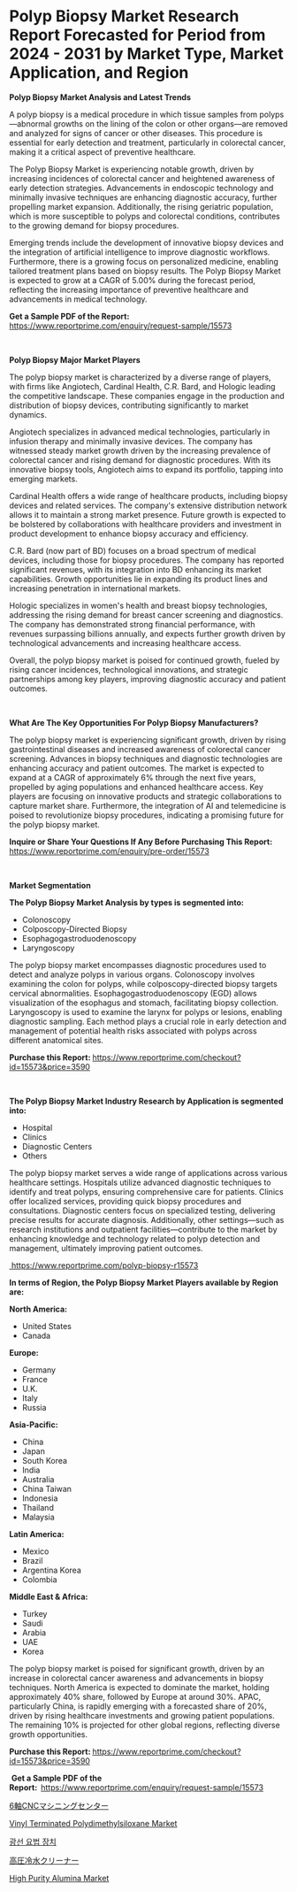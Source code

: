 <p><h1>Polyp Biopsy Market Research Report Forecasted for Period from 2024 -  2031 by Market Type, Market Application, and Region</h1></p><p><strong>Polyp Biopsy Market Analysis and Latest Trends</strong></p>
<p><p>A polyp biopsy is a medical procedure in which tissue samples from polyps—abnormal growths on the lining of the colon or other organs—are removed and analyzed for signs of cancer or other diseases. This procedure is essential for early detection and treatment, particularly in colorectal cancer, making it a critical aspect of preventive healthcare.</p><p>The Polyp Biopsy Market is experiencing notable growth, driven by increasing incidences of colorectal cancer and heightened awareness of early detection strategies. Advancements in endoscopic technology and minimally invasive techniques are enhancing diagnostic accuracy, further propelling market expansion. Additionally, the rising geriatric population, which is more susceptible to polyps and colorectal conditions, contributes to the growing demand for biopsy procedures.</p><p>Emerging trends include the development of innovative biopsy devices and the integration of artificial intelligence to improve diagnostic workflows. Furthermore, there is a growing focus on personalized medicine, enabling tailored treatment plans based on biopsy results. The Polyp Biopsy Market is expected to grow at a CAGR of 5.00% during the forecast period, reflecting the increasing importance of preventive healthcare and advancements in medical technology.</p></p>
<p><strong>Get a Sample PDF of the Report:&nbsp;</strong> <a href="https://www.reportprime.com/enquiry/request-sample/15573">https://www.reportprime.com/enquiry/request-sample/15573</a></p>
<p>&nbsp;</p>
<p><strong>Polyp Biopsy Major Market Players</strong></p>
<p><p>The polyp biopsy market is characterized by a diverse range of players, with firms like Angiotech, Cardinal Health, C.R. Bard, and Hologic leading the competitive landscape. These companies engage in the production and distribution of biopsy devices, contributing significantly to market dynamics.</p><p>Angiotech specializes in advanced medical technologies, particularly in infusion therapy and minimally invasive devices. The company has witnessed steady market growth driven by the increasing prevalence of colorectal cancer and rising demand for diagnostic procedures. With its innovative biopsy tools, Angiotech aims to expand its portfolio, tapping into emerging markets.</p><p>Cardinal Health offers a wide range of healthcare products, including biopsy devices and related services. The company's extensive distribution network allows it to maintain a strong market presence. Future growth is expected to be bolstered by collaborations with healthcare providers and investment in product development to enhance biopsy accuracy and efficiency.</p><p>C.R. Bard (now part of BD) focuses on a broad spectrum of medical devices, including those for biopsy procedures. The company has reported significant revenues, with its integration into BD enhancing its market capabilities. Growth opportunities lie in expanding its product lines and increasing penetration in international markets.</p><p>Hologic specializes in women's health and breast biopsy technologies, addressing the rising demand for breast cancer screening and diagnostics. The company has demonstrated strong financial performance, with revenues surpassing billions annually, and expects further growth driven by technological advancements and increasing healthcare access.</p><p>Overall, the polyp biopsy market is poised for continued growth, fueled by rising cancer incidences, technological innovations, and strategic partnerships among key players, improving diagnostic accuracy and patient outcomes.</p></p>
<p>&nbsp;</p>
<p><strong>What Are The Key Opportunities For Polyp Biopsy Manufacturers?</strong></p>
<p><p>The polyp biopsy market is experiencing significant growth, driven by rising gastrointestinal diseases and increased awareness of colorectal cancer screening. Advances in biopsy techniques and diagnostic technologies are enhancing accuracy and patient outcomes. The market is expected to expand at a CAGR of approximately 6% through the next five years, propelled by aging populations and enhanced healthcare access. Key players are focusing on innovative products and strategic collaborations to capture market share. Furthermore, the integration of AI and telemedicine is poised to revolutionize biopsy procedures, indicating a promising future for the polyp biopsy market.</p></p>
<p><strong>Inquire or Share Your Questions If Any Before Purchasing This Report:</strong> <a href="https://www.reportprime.com/enquiry/pre-order/15573">https://www.reportprime.com/enquiry/pre-order/15573</a></p>
<p>&nbsp;</p>
<p><strong>Market Segmentation</strong></p>
<p><strong>The Polyp Biopsy Market Analysis by types is segmented into:</strong></p>
<p><ul><li>Colonoscopy</li><li>Colposcopy-Directed Biopsy</li><li>Esophagogastroduodenoscopy</li><li>Laryngoscopy</li></ul></p>
<p><p>The polyp biopsy market encompasses diagnostic procedures used to detect and analyze polyps in various organs. Colonoscopy involves examining the colon for polyps, while colposcopy-directed biopsy targets cervical abnormalities. Esophagogastroduodenoscopy (EGD) allows visualization of the esophagus and stomach, facilitating biopsy collection. Laryngoscopy is used to examine the larynx for polyps or lesions, enabling diagnostic sampling. Each method plays a crucial role in early detection and management of potential health risks associated with polyps across different anatomical sites.</p></p>
<p><strong>Purchase this Report:&nbsp;</strong><a href="https://www.reportprime.com/checkout?id=15573&price=3590">https://www.reportprime.com/checkout?id=15573&price=3590</a></p>
<p>&nbsp;</p>
<p><strong>The Polyp Biopsy Market Industry Research by Application is segmented into:</strong></p>
<p><ul><li>Hospital</li><li>Clinics</li><li>Diagnostic Centers</li><li>Others</li></ul></p>
<p><p>The polyp biopsy market serves a wide range of applications across various healthcare settings. Hospitals utilize advanced diagnostic techniques to identify and treat polyps, ensuring comprehensive care for patients. Clinics offer localized services, providing quick biopsy procedures and consultations. Diagnostic centers focus on specialized testing, delivering precise results for accurate diagnosis. Additionally, other settings—such as research institutions and outpatient facilities—contribute to the market by enhancing knowledge and technology related to polyp detection and management, ultimately improving patient outcomes.</p></p>
<p><a href="https://www.reportprime.com/polyp-biopsy-r15573">&nbsp;https://www.reportprime.com/polyp-biopsy-r15573</a></p>
<p><strong>In terms of Region, the Polyp Biopsy Market Players available by Region are:</strong></p>
<p>
    <p> <strong> North America: </strong>
        <ul>
            <li>United States</li>
            <li>Canada</li>
        </ul>
        </p> 
    <p> <strong> Europe: </strong>
        <ul>
            <li>Germany</li>
            <li>France</li>
            <li>U.K.</li>
            <li>Italy</li>
            <li>Russia</li>
        </ul>
        </p> 
    <p> <strong> Asia-Pacific: </strong>
        <ul>
            <li>China</li>
            <li>Japan</li>
            <li>South Korea</li>
            <li>India</li>
            <li>Australia</li>
            <li>China Taiwan</li>
            <li>Indonesia</li>
            <li>Thailand</li>
            <li>Malaysia</li>
        </ul>
        </p> 
    <p> <strong> Latin America: </strong>
        <ul>
            <li>Mexico</li>
            <li>Brazil</li>
            <li>Argentina Korea</li>
            <li>Colombia</li>
        </ul>
        </p> 
    <p> <strong> Middle East & Africa: </strong>
        <ul>
            <li>Turkey</li>
            <li>Saudi</li>
            <li>Arabia</li>
            <li>UAE</li>
            <li>Korea</li>
        </ul>
    </p>
    </p>
<p><p>The polyp biopsy market is poised for significant growth, driven by an increase in colorectal cancer awareness and advancements in biopsy techniques. North America is expected to dominate the market, holding approximately 40% share, followed by Europe at around 30%. APAC, particularly China, is rapidly emerging with a forecasted share of 20%, driven by rising healthcare investments and growing patient populations. The remaining 10% is projected for other global regions, reflecting diverse growth opportunities.</p></p>
<p><strong>Purchase this Report: </strong><a href="https://www.reportprime.com/checkout?id=15573&price=3590">https://www.reportprime.com/checkout?id=15573&price=3590</a></p>
<p>&nbsp;<strong>Get a Sample PDF of the Report:&nbsp;&nbsp;</strong><a href="https://www.reportprime.com/enquiry/request-sample/15573">https://www.reportprime.com/enquiry/request-sample/15573</a></p>
<p><strong></strong></p>
<p><p><a href="https://medium.com/@isaurapx9xsianez/6-axis-cnc-machining-center-market-%E3%81%AE%E3%82%B0%E3%83%AD%E3%83%BC%E3%83%90%E3%83%AB%E5%B8%82%E5%A0%B4%E6%A6%82%E8%A6%81%E3%81%AF-%E4%B8%96%E7%95%8C%E3%81%8A%E3%82%88%E3%81%B3%E4%B8%BB%E8%A6%81%E5%B8%82%E5%A0%B4%E3%81%AB%E3%81%8A%E3%81%91%E3%82%8B%E6%A5%AD%E7%95%8C%E3%81%AB%E5%BD%B1%E9%9F%BF%E3%82%92%E4%B8%8E%E3%81%88%E3%82%8B%E4%B8%BB%E8%A6%81%E3%81%AA%E3%83%88%E3%83%AC%E3%83%B3%E3%83%89%E3%81%AB%E3%81%A4%E3%81%84%E3%81%A6-%E7%8B%AC%E8%87%AA%E3%81%AE%E8%A6%96%E7%82%B9%E3%82%92%E6%8F%90%E4%BE%9B%E3%81%97%E3%81%BE%E3%81%99-35bc5e51ecf0">6軸CNCマシニングセンター</a></p><p><a href="https://medium.com/@josefahauck/the-global-market-overview-of-the-vinyl-terminated-polydimethylsiloxane-market-provides-a-unique-de7d71140ae3">Vinyl Terminated Polydimethylsiloxane Market</a></p><p><a href="https://medium.com/@puputzim_20688/%EA%B4%91%EC%84%A0-%EC%9A%94%EB%B2%95-%EC%9E%A5%EC%B9%98-%EC%8B%9C%EC%9E%A5-%ED%86%B5%EC%B0%B0%EB%A0%A5-%EC%A0%9C%ED%92%88-%EC%9C%A0%ED%98%95-%EC%9D%91%EC%9A%A9-%ED%8A%B8%EB%A0%8C%EB%93%9C-%EB%B0%8F-2024%EB%85%84%EB%B6%80%ED%84%B0-2031%EB%85%84%EA%B9%8C%EC%A7%80%EC%9D%98-%EC%A7%80%EC%97%AD-%EB%B6%84%EC%84%9D-ee2373f42bf0">광선 요법 장치</a></p><p><a href="https://medium.com/@isaurapx9xsianez/high-pressure-cold-water-cleaners-market-%E3%81%AF-%E3%82%B3%E3%82%B9%E3%83%88%E7%AE%A1%E7%90%86%E3%81%A8%E5%8A%B9%E7%8E%87%E5%90%91%E4%B8%8A%E3%82%92%E5%84%AA%E5%85%88%E3%81%97%E3%81%BE%E3%81%99-%E3%81%95%E3%82%89%E3%81%AB-%E5%A0%B1%E5%91%8A%E6%9B%B8%E3%81%AF%E5%B8%82%E5%A0%B4%E3%81%AE%E9%9C%80%E8%A6%81%E9%9D%A2%E3%81%A8%E4%BE%9B%E7%B5%A6%E9%9D%A2%E3%81%AE%E4%B8%A1%E6%96%B9%E3%82%92%E3%82%AB%E3%83%90%E3%83%BC%E3%81%97%E3%81%A6%E3%81%84%E3%81%BE%E3%81%99-6377a08e2c82">高圧冷水クリーナー</a></p><p><a href="https://www.linkedin.com/pulse/global-high-purity-alumina-market-size-share-analysis-product-yzqqf?trackingId=X2ApnGhvSF2nKhJ3V05yuw%3D%3D">High Purity Alumina Market</a></p></p>
